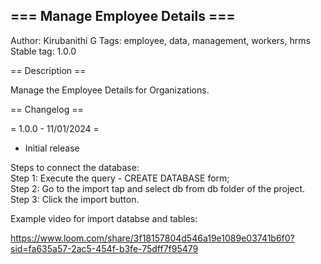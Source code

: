 ## === Manage Employee Details ===
Author: Kirubanithi G
Tags: employee, data, management, workers, hrms
Stable tag: 1.0.0

== Description ==

Manage the Employee Details for Organizations.

== Changelog ==

= 1.0.0 - 11/01/2024 =
* Initial release

Steps to connect the database:  
 Step 1: Execute the query - CREATE DATABASE form;  
 Step 2: Go to the import tap and select db from db folder of the project.  
 Step 3: Click the import button.  

Example video for import databse and tables:

https://www.loom.com/share/3f18157804d546a19e1089e03741b6f0?sid=fa635a57-2ac5-454f-b3fe-75dff7f95479
